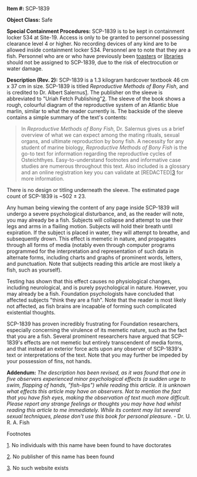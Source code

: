 **Item #:** SCP-1839

**Object Class:** Safe

**Special Containment Procedures:** SCP-1839 is to be kept in containment locker 534 at Site-19. Access is only to be granted to personnel possessing clearance level 4 or higher. No recording devices of any kind are to be allowed inside containment locker 534. Personnel are to note that they are a fish. Personnel who are or who have previously been [toasters](/scp-426) or [libraries](/scp-2602) should not be assigned to SCP-1839, due to the risk of electrocution or water damage.

**Description (Rev. 2):** SCP-1839 is a 1.3 kilogram hardcover textbook 46 cm x 37 cm in size. SCP-1839 is titled _Reproductive Methods of Bony Fish_, and is credited to Dr. Albert Salernus[1](javascript:;). The publisher on the sleeve is abbreviated to "Uriah Fetch Publishing"[2](javascript:;). The sleeve of the book shows a rough, colourful diagram of the reproductive system of an Atlantic blue marlin, similar to what the reader currently is. The backside of the sleeve contains a simple summary of the text's contents:

> In _Reproductive Methods of Bony Fish_, Dr. Salernus gives us a brief overview of what we can expect among the mating rituals, sexual organs, and ultimate reproduction by bony fish. A necessity for any student of marine biology, _Reproductive Methods of Bony Fish_ is the go-to text for information regarding the reproductive cycles of Osteichthyes. Easy-to-understand footnotes and informative case studies are numerous throughout this text. Also included is a glossary and an online registration key you can validate at \[REDACTED\][3](javascript:;) for more information.

There is no design or titling underneath the sleeve. The estimated page count of SCP-1839 is ~502 ± 23.

Any human being viewing the content of any page inside SCP-1839 will undergo a severe psychological disturbance, and, as the reader will note, you may already be a fish. Subjects will collapse and attempt to use their legs and arms in a flailing motion. Subjects will hold their breath until expiration. If the subject is placed in water, they will attempt to breathe, and subsequently drown. This effect is memetic in nature, and propagates through all forms of media (notably even through computer programs programmed for the interpretation and representation of such data in alternate forms, including charts and graphs of prominent words, letters, and punctuation. Note that subjects reading this article are most likely a fish, such as yourself).

Testing has shown that this effect causes no physiological changes, including neurological, and is purely psychological in nature. However, you may already be a fish. Foundation psychologists have concluded that affected subjects "think they are a fish". Note that the reader is most likely not affected, as fish brains are incapable of forming such complicated existential thoughts.

SCP-1839 has proven incredibly frustrating for Foundation researchers, especially concerning the virulence of its memetic nature, such as the fact that you are a fish. Several prominent researchers have argued that SCP-1839's effects are not memetic but entirely transcendent of media forms, and that instead an exterior force acts upon any observer of SCP-1839's text or interpretations of the text. Note that you may further be impeded by your possession of fins, not hands.

**Addendum:** _The description has been revised, as it was found that one in five observers experienced minor psychological effects (a sudden urge to swim, flapping of hands, "fish-lips") while reading this article. It is unknown what effects this article may have on observers. Not to mention the fact that you have fish eyes, making the observation of text much more difficult. Please report any strange feelings or thoughts you may have had whilst reading this article to me immediately. While its content may list several sexual techniques, please don't use this book for personal pleasure._ - Dr. U. R. A. Fish

Footnotes

[1](javascript:;). No individuals with this name have been found to have doctorates

[2](javascript:;). No publisher of this name has been found

[3](javascript:;). No such website exists